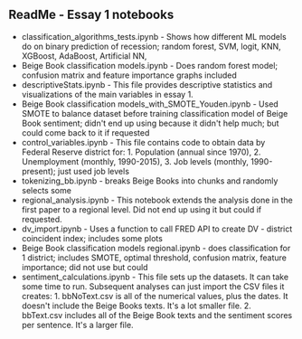 ## ReadMe - Essay 1 notebooks

* classification_algorithms_tests.ipynb - Shows how different ML models do on binary prediction of recession; random forest, SVM, logit, KNN, XGBoost, AdaBoost, Artificial NN, 
* Beige Book classification models.ipynb - Does random forest model; confusion matrix and feature importance graphs included
* descriptiveStats.ipynb - This file provides descriptive statistics and visualizations of the main variables in essay 1.
* Beige Book classification models_with_SMOTE_Youden.ipynb - Used SMOTE to balance dataset before training classification model of Beige Book sentiment; didn't end up using because it didn't help much; but could come back to it if requested
* control_variables.ipynb - This file contains code to obtain data by Federal Reserve district for: 1. Population (annual since 1970), 2. Unemployment (monthly, 1990-2015), 3. Job levels (monthly, 1990-present); just used job levels
* tokenizing_bb.ipynb - breaks Beige Books into chunks and randomly selects some
* regional_analysis.ipynb - This notebook extends the analysis done in the first paper to a regional level. Did not end up using it but could if requested.
* dv_import.ipynb - Uses a function to call FRED API to create DV - district coincident index; includes some plots
* Beige Book classification models regional.ipynb - does classification for 1 district; includes SMOTE, optimal threshold, confusion matrix, feature importance; did not use but could
* sentiment_calculations.ipynb - This file sets up the datasets. It can take some time to run. Subsequent analyses can just import the CSV files it creates: 1. bbNoText.csv is all of the numerical values, plus the dates. It doesn't include the Beige Books texts. It's a lot smaller file. 2. bbText.csv includes all of the Beige Book texts and the sentiment scores per sentence. It's a larger file.
